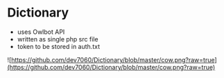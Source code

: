 # Dictionary

- uses Owlbot API
- written as single php src file
- token to be stored in auth.txt

![https://github.com/dev7060/Dictionary/blob/master/cow.png?raw=true](https://github.com/dev7060/Dictionary/blob/master/cow.png?raw=true)
